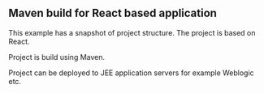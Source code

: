 ## Maven build for React based application

This example has a snapshot of project structure. The project is based on React.

Project is build using Maven.

Project can be deployed to JEE application servers for example Weblogic etc.
